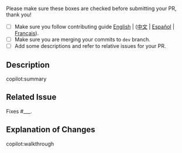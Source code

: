 Please make sure these boxes are checked before submitting your PR, thank you!

- [ ] Make sure you follow contributing guide [English](https://github.com/setaria-components/setaria-components/blob/master/.github/CONTRIBUTING.en-US.md) | ([中文](https://github.com/setaria-components/setaria-components/blob/master/.github/CONTRIBUTING.zh-CN.md) | [Español](https://github.com/setaria-components/setaria-components/blob/master/.github/CONTRIBUTING.es.md) | [Français](https://github.com/setaria-components/setaria-components/blob/master/.github/CONTRIBUTING.fr-FR.md)).
- [ ] Make sure you are merging your commits to `dev` branch.
- [ ] Add some descriptions and refer to relative issues for your PR.

## Description

copilot:summary

## Related Issue

Fixes #\_\_\_.

## Explanation of Changes

copilot:walkthrough
